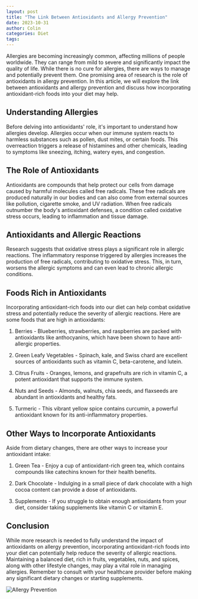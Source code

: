 ```yaml
---
layout: post
title: "The Link Between Antioxidants and Allergy Prevention"
date: 2023-10-31
author: Colin
categories: Diet
tags: 
---
```


Allergies are becoming increasingly common, affecting millions of people worldwide. They can range from mild to severe and significantly impact the quality of life. While there is no cure for allergies, there are ways to manage and potentially prevent them. One promising area of research is the role of antioxidants in allergy prevention. In this article, we will explore the link between antioxidants and allergy prevention and discuss how incorporating antioxidant-rich foods into your diet may help.

## Understanding Allergies

Before delving into antioxidants' role, it's important to understand how allergies develop. Allergies occur when our immune system reacts to harmless substances such as pollen, dust mites, or certain foods. This overreaction triggers a release of histamines and other chemicals, leading to symptoms like sneezing, itching, watery eyes, and congestion.

## The Role of Antioxidants

Antioxidants are compounds that help protect our cells from damage caused by harmful molecules called free radicals. These free radicals are produced naturally in our bodies and can also come from external sources like pollution, cigarette smoke, and UV radiation. When free radicals outnumber the body's antioxidant defenses, a condition called oxidative stress occurs, leading to inflammation and tissue damage.

## Antioxidants and Allergic Reactions

Research suggests that oxidative stress plays a significant role in allergic reactions. The inflammatory response triggered by allergies increases the production of free radicals, contributing to oxidative stress. This, in turn, worsens the allergic symptoms and can even lead to chronic allergic conditions.

## Foods Rich in Antioxidants

Incorporating antioxidant-rich foods into our diet can help combat oxidative stress and potentially reduce the severity of allergic reactions. Here are some foods that are high in antioxidants:

1. Berries - Blueberries, strawberries, and raspberries are packed with antioxidants like anthocyanins, which have been shown to have anti-allergic properties.

2. Green Leafy Vegetables - Spinach, kale, and Swiss chard are excellent sources of antioxidants such as vitamin C, beta-carotene, and lutein.

3. Citrus Fruits - Oranges, lemons, and grapefruits are rich in vitamin C, a potent antioxidant that supports the immune system.

4. Nuts and Seeds - Almonds, walnuts, chia seeds, and flaxseeds are abundant in antioxidants and healthy fats.

5. Turmeric - This vibrant yellow spice contains curcumin, a powerful antioxidant known for its anti-inflammatory properties.

## Other Ways to Incorporate Antioxidants

Aside from dietary changes, there are other ways to increase your antioxidant intake:

1. Green Tea - Enjoy a cup of antioxidant-rich green tea, which contains compounds like catechins known for their health benefits.

2. Dark Chocolate - Indulging in a small piece of dark chocolate with a high cocoa content can provide a dose of antioxidants.

3. Supplements - If you struggle to obtain enough antioxidants from your diet, consider taking supplements like vitamin C or vitamin E.

## Conclusion

While more research is needed to fully understand the impact of antioxidants on allergy prevention, incorporating antioxidant-rich foods into your diet can potentially help reduce the severity of allergic reactions. Maintaining a balanced diet, rich in fruits, vegetables, nuts, and spices, along with other lifestyle changes, may play a vital role in managing allergies. Remember to consult with your healthcare provider before making any significant dietary changes or starting supplements.

![Allergy Prevention](https://source.unsplash.com/1600x900/?allergy)